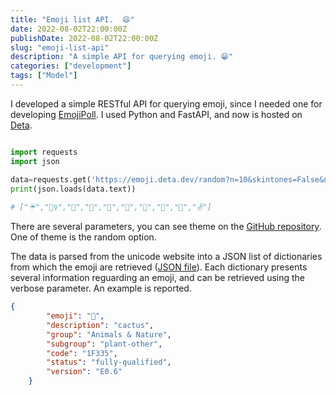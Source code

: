 ```yaml
---
title: "Emoji list API.  😄"
date: 2022-08-02T22:00:00Z
publishDate: 2022-08-02T22:00:00Z
slug: "emoji-list-api"
description: "A simple API for querying emoji. 😁"
categories: ["development"]
tags: ["Model"]
---
```



I developed a simple RESTful API for querying emoji, since I needed one for developing [EmojiPoll](https://jacksalici.com/projects/emojipoll). I used Python and FastAPI, and now is hosted on [Deta](http://emoji.deta.dev).

```python

import requests
import json

data=requests.get('https://emoji.deta.dev/random?n=10&skintones=False&nogroup=Symbols,Flags')
print(json.loads(data.text))
 
# ["☔","🤵‍♀️","🤍","🗿","🎥","👴","🏃","🥄","🧃","✌️"]
```

There are several parameters, you can see theme on the [GitHub repository](https://github.com/jacksalici/emoji-list-api). One of theme is the random option.

The data is parsed from the unicode website into a JSON list of dictionaries from which the emoji are retrieved ([JSON file](https://raw.githubusercontent.com/jacksalici/emoji-list-api/main/src/emoji.json)). Each dictionary presents several information reguarding an emoji, and can be retrieved using the verbose parameter. An example is reported.

```json
{
        "emoji": "🌵",
        "description": "cactus",
        "group": "Animals & Nature",
        "subgroup": "plant-other",
        "code": "1F335",
        "status": "fully-qualified",
        "version": "E0.6"
    }